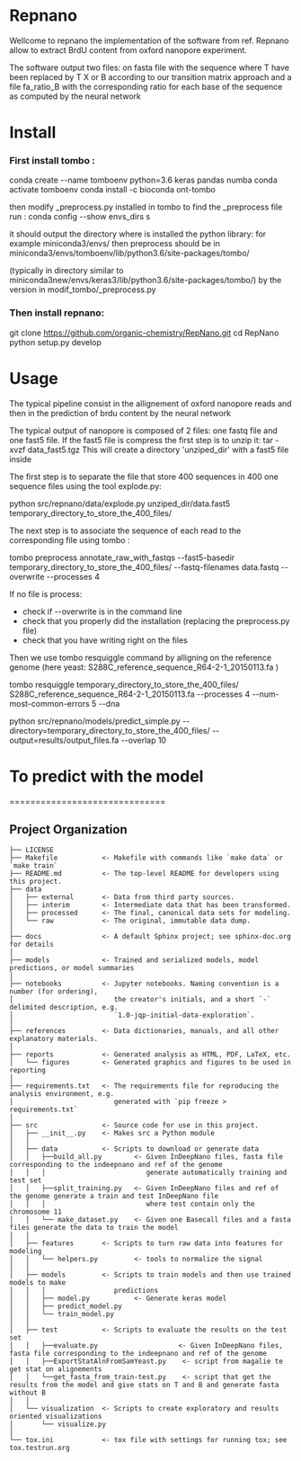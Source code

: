 Repnano
=============================

Wellcome to repnano the implementation of the software from ref.
Repnano allow to extract BrdU content from oxford nanopore experiment.

The software output two files:
on fasta file with the sequence where T have been replaced by T X or B according
to our transition matrix approach and a file fa_ratio_B with the corresponding
ratio for each base of the sequence as computed by the neural network

Install
==============================

### First install tombo :
conda create --name tomboenv python=3.6 keras pandas numba
conda activate tomboenv
conda install -c bioconda ont-tombo

then modify _preprocess.py installed in tombo
to find the _preprocess file run :
conda config  --show envs_dirs
s

it should output the directory where is installed the python library: for example
miniconda3/envs/
then preprocess should be in
miniconda3/envs/tomboenv/lib/python3.6/site-packages/tombo/

(typically in directory similar to miniconda3new/envs/keras3/lib/python3.6/site-packages/tombo/)
by the version in modif_tombo/_preprocess.py

### Then install repnano:
git clone https://github.com/organic-chemistry/RepNano.git
cd RepNano
python setup.py develop

Usage
=============================
The typical pipeline consist in the allignement of oxford nanopore reads and then
in the prediction of brdu content by the neural network


The typical output of nanopore is composed of 2 files:
one fastq file and one fast5 file.
If the fast5 file is compress the first step is to unzip it:
tar -xvzf data_fast5.tgz
This will create a directory 'unziped_dir' with a fast5 file inside

The first step is to separate the file that store 400 sequences in 400 one sequence files using the tool explode.py:

python src/repnano/data/explode.py unziped_dir/data.fast5 temporary_directory_to_store_the_400_files/

The next step is to associate the sequence of each read to the corresponding file using tombo :

tombo preprocess annotate_raw_with_fastqs --fast5-basedir temporary_directory_to_store_the_400_files/ --fastq-filenames data.fastq --overwrite --processes 4

If no file is process:
  - check if --overwrite is in the command line
  - check that you properly did the installation (replacing the preprocess.py file)
  - check that you have writing right on the files


Then we use tombo resquiggle command by alligning on the reference genome (here yeast: S288C_reference_sequence_R64-2-1_20150113.fa  )

tombo resquiggle temporary_directory_to_store_the_400_files/ S288C_reference_sequence_R64-2-1_20150113.fa --processes 4 --num-most-common-errors 5 --dna


python src/repnano/models/predict_simple.py   --directory=temporary_directory_to_store_the_400_files/ --output=results/output_files.fa --overlap 10





To predict with the model
==============================
==============================

Project Organization
------------

    ├── LICENSE
    ├── Makefile           <- Makefile with commands like `make data` or `make train`
    ├── README.md          <- The top-level README for developers using this project.
    ├── data
    │   ├── external       <- Data from third party sources.
    │   ├── interim        <- Intermediate data that has been transformed.
    │   ├── processed      <- The final, canonical data sets for modeling.
    │   └── raw            <- The original, immutable data dump.
    │
    ├── docs               <- A default Sphinx project; see sphinx-doc.org for details
    │
    ├── models             <- Trained and serialized models, model predictions, or model summaries
    │
    ├── notebooks          <- Jupyter notebooks. Naming convention is a number (for ordering),
    │                         the creator's initials, and a short `-` delimited description, e.g.
    │                         `1.0-jqp-initial-data-exploration`.
    │
    ├── references         <- Data dictionaries, manuals, and all other explanatory materials.
    │
    ├── reports            <- Generated analysis as HTML, PDF, LaTeX, etc.
    │   └── figures        <- Generated graphics and figures to be used in reporting
    │
    ├── requirements.txt   <- The requirements file for reproducing the analysis environment, e.g.
    │                         generated with `pip freeze > requirements.txt`
    │
    ├── src                <- Source code for use in this project.
    │   ├── __init__.py    <- Makes src a Python module
    │   │
    │   ├── data           <- Scripts to download or generate data
    │   │   ├──build_all.py        <- Given InDeepNano files, fasta file corresponding to the indeepnano and ref of the genome
    │   │   │                         generate automatically training and test set  
    │   │   ├──split_training.py   <- Given InDeepNano files and ref of the genome generate a train and test InDeepNano file
    │   │   │                         where test contain only the chromosome 11
    │   │   └── make_dataset.py    <- Given one Basecall files and a fasta files generate the data to train the model
    │   │
    │   ├── features       <- Scripts to turn raw data into features for modeling
    │   │   └── helpers.py         <- tools to normalize the signal
    │   │
    │   ├── models         <- Scripts to train models and then use trained models to make
    │   │   │                 predictions
    │   │   ├── model.py           <- Generate keras model
    │   │   ├── predict_model.py
    │   │   └── train_model.py
    │   │
    │   ├── test           <- Scripts to evaluate the results on the test set
    │   │   ├──evaluate.py                    <- Given InDeepNano files, fasta file corresponding to the indeepnano and ref of the genome
    │   │   ├──ExportStatAlnFromSamYeast.py    <- script from magalie te get stat on alignements
    │   │   └──get_fasta_from_train-test.py    <- script that get the results from the model and give stats on T and B and generate fasta without B
    │   │
    │   └── visualization  <- Scripts to create exploratory and results oriented visualizations
    │       └── visualize.py
    │
    └── tox.ini            <- tox file with settings for running tox; see tox.testrun.org


